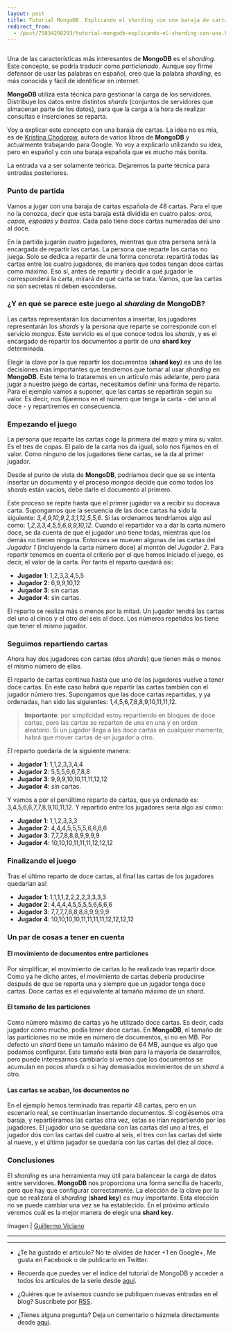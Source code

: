 ```yaml
---
layout: post
title: Tutorial MongoDB. Explicando el sharding con una baraja de cartas
redirect_from:
  - /post/75034298293/tutorial-mongodb-explicando-el-sharding-con-una.html
---
```



<p><img src="http://31.media.tumblr.com/a3646f5efc4bb551d1005763127cd175/tumblr_inline_n04sjcGiLB1sno6e9.jpg" alt=""/></p>

<p>Una de las características más interesantes de <strong>MongoDB</strong> es el <em>sharding</em>. Este concepto, se podría traducir como <em>particionado</em>. Aunque soy firme defensor de usar las palabras en español, creo que la palabra <em>sharding</em>, es más conocida y fácil de identificar en internet.</p>

<p><strong>MongoDB</strong> utiliza esta técnica para gestionar la carga de los servidores. Distribuye los datos entre distintos <em>shards</em> (conjuntos de servidores que almacenan parte de los datos), para que la carga a la hora de realizar consultas e inserciones se reparta.</p>

<p>Voy a explicar este concepto con una baraja de cartas. La idea no es mía, es de <a href="http://www.kchodorow.com/blog/2011/01/04/how-to-choose-a-shard-key-the-card-game/">Kristina Chodorow</a>, autora de varios libros de <strong>MongoDB</strong> y actualmente trabajando para Google. Yo voy a explicarlo utilizando su idea, pero en español y con una baraja española que es mucho más bonita.</p>

<p>La entrada va a ser solamente teórica. Dejaremos la parte técnica para entradas posteriores.</p>

<h3>Punto de partida</h3>

<p>Vamos a jugar con una baraja de cartas española de 48 cartas. Para el que no la conozca, decir que esta baraja está dividida en cuatro palos: <em>oros, copas, espadas y bastos</em>. Cada palo tiene doce cartas numeradas del uno al doce.</p>

<p>En la partida jugarán cuatro jugadores, mientras que otra persona será la encargada de repartir las cartas. La persona que reparte las cartas no juega. Solo se dedica a repartir de una forma concreta: repartirá todas las cartas entre los cuatro jugadores, de manera que todos tengan doce cartas como máximo. Eso sí, antes de repartir y decidir a qué jugador le corresponderá la carta, mirará de qué carta se trata. Vamos, que las cartas no son secretas ni deben esconderse.</p>

<h3>¿Y en qué se parece este juego al <em>sharding</em> de <strong>MongoDB</strong>?</h3>

<p>Las cartas representarán los documentos a insertar, los jugadores representarán los <em>shards</em> y la persona que reparte se corresponde con el servicio <em>mongos</em>. Este servicio es el que conoce todos los <em>shards</em>, y es el encargado de repartir los documentos a partir de una <strong>shard key</strong> determinada.</p>

<p>Elegir la clave por la que repartir los documentos (<strong>shard key</strong>) es una de las decisiones más importantes que tendremos que tomar al usar <em>sharding</em> en <strong>MongoDB</strong>. Este tema lo trataremos en un artículo más adelante, pero para jugar a nuestro juego de cartas, necesitamos definir una forma de reparto. Para el ejemplo vamos a suponer, que las cartas se repartirán según su valor. Es decir, nos fijaremos en el número que tenga la carta - del uno al doce - y repartiremos en consecuencia.</p>

<h3>Empezando el juego</h3>

<p>La persona que reparte las cartas coge la primera del mazo y mira su valor. Es el tres de copas. El palo de la carta nos da igual, solo nos fijamos en el valor. Como ninguno de los jugadores tiene cartas, se la da al primer jugador.</p>

<p>Desde el punto de vista de <strong>MongoDB</strong>,  podríamos decir que se se intenta insertar un documento y el proceso <em>mongos</em> decide que como todos los <em>shards</em> están vacíos, debe darle el documento al primero.</p>

<p>Este proceso se repite hasta que el primer jugador va a recibir su doceava carta. Supongamos que la secuencia de las doce cartas ha sido la siguiente: <em>3,4,9,10,9,2,3,1,12,5,5,6</em>. Si las ordenamos tendríamos algo así como: <em>1,2,3,3,4,5,5,6,9,9,10,12</em>. Cuando el repartidor va a dar la carta número doce, se da cuenta de que el jugador uno tiene todas, mientras que los demás no tienen ninguna. Entonces se mueven algunas de las cartas del <em>Jugador 1</em> (incluyendo la carta número doce) al montón del <em>Jugador 2</em>. Para repartir tenemos en cuenta el criterio por el que hemos iniciado el juego, es decir, el valor de la carta. Por tanto el reparto quedará así:</p>

<ul><li><strong>Jugador 1</strong>: 1,2,3,3,4,5,5</li>
<li><strong>Jugador 2</strong>: 6,9,9,10,12</li>
<li><strong>Jugador 3</strong>: sin cartas</li>
<li><strong>Jugador 4</strong>: sin cartas.</li>
</ul><p>El reparto se realiza más o menos por la mitad. Un jugador tendrá las cartas del uno al cinco y el otro del seis al doce. Los números repetidos los tiene que tener el mismo jugador.</p>

<h3>Seguimos repartiendo cartas</h3>

<p>Ahora hay dos jugadores con cartas (dos <em>shards</em>) que tienen más o menos el mismo número de ellas.</p>

<p>El reparto de cartas continua hasta que uno de los jugadores vuelve a tener doce cartas. En este caso habrá que repartir las cartas también con el jugador número tres. Supongamos que las doce cartas repartidas, y ya ordenadas, han sido las siguientes: 1,4,5,6,7,8,8,9,10,11,11,12.</p>

<blockquote>
  <p><strong>Importante</strong>: por simplicidad estoy repartiendo en bloques de doce cartas, pero las cartas se reparten de una en una y en orden aleatorio. Si un jugador llega a las doce cartas en cualquier momento, habrá que mover cartas de un jugador a otro.</p>
</blockquote>

<p>El reparto quedaría de la siguiente manera:</p>

<ul><li><strong>Jugador 1</strong>: 1,1,2,3,3,4,4</li>
<li><strong>Jugador 2</strong>: 5,5,5,6,6,7,8,8</li>
<li><strong>Jugador 3</strong>: 9,9,9,10,10,11,11,12,12</li>
<li><strong>Jugador 4</strong>: sin cartas.</li>
</ul><p>Y vamos a por el penúltimo reparto de cartas, que ya ordenado es: 3,4,5,6,6,7,7,8,9,10,11,12. Y repartido entre los jugadores sería algo así como:</p>

<ul><li><strong>Jugador 1</strong>: 1,1,2,3,3,3</li>
<li><strong>Jugador 2</strong>: 4,4,4,5,5,5,5,6,6,6,6</li>
<li><strong>Jugador 3</strong>: 7,7,7,8,8,8,9,9,9,9</li>
<li><strong>Jugador 4</strong>: 10,10,10,11,11,11,12,12,12</li>
</ul><h3>Finalizando el juego</h3>

<p>Tras el último reparto de doce cartas, al final las cartas de los jugadores quedarían así:</p>

<ul><li><strong>Jugador 1</strong>: 1,1,1,1,2,2,2,2,3,3,3,3</li>
<li><strong>Jugador 2</strong>: 4,4,4,4,5,5,5,5,6,6,6,6</li>
<li><strong>Jugador 3</strong>: 7,7,7,7,8,8,8,8,9,9,9,9</li>
<li><strong>Jugador 4</strong>: 10,10,10,10,11,11,11,11,12,12,12,12</li>
</ul><h3>Un par de cosas a tener en cuenta</h3>

<h4>El movimiento de documentos entre particiones</h4>

<p>Por simplificar, el movimiento de cartas lo he realizado tras repartir doce. Como ya he dicho antes, el movimiento de cartas debería producirse después de que se reparta una y siempre que un jugador tenga doce cartas. Doce cartas es el equivalente al tamaño máximo de un <em>shard</em>.</p>

<h4>El tamaño de las particiones</h4>

<p>Como número máximo de cartas yo he utilizado doce cartas. Es decir, cada jugador como mucho, podía tener doce cartas. En <strong>MongoDB</strong>, el tamaño de las particiones no se mide en número de documentos, si no en MB. Por defecto un <em>shard</em> tiene un tamaño máximo de 64 MB, aunque es algo que podemos configurar. Este tamaño está bien para la mayoría de desarrollos, pero puede interesarnos cambiarlo si vemos que los documentos se acumulan en pocos <em>shards</em> o si hay demasiados movimientos de un <em>shard</em> a otro.</p>

<h4>Las cartas se acaban, los documentos no</h4>

<p>En el ejemplo hemos terminado tras repartir 48 cartas, pero en un escenario real, se continuarían insertando documentos.  Si cogiésemos otra baraja, y repartiéramos las cartas otra vez, estas se irían repartiendo por los jugadores. El jugador uno se quedaría con las cartas del uno al tres, el jugador dos con las cartas del cuatro al seis, el tres con las cartas del siete al nueve, y el último jugador se quedaría con las cartas del diez al doce.</p>

<h3>Conclusiones</h3>

<p>El <em>sharding</em> es una herramienta muy útil para balancear la carga de datos entre servidores. <strong>MongoDB</strong> nos proporciona una forma sencilla de hacerlo, pero que hay que configurar correctamente. La elección de la clave por la que se realizará el <em>sharding</em> (<strong>shard key</strong>) es muy importante. Esta elección no se puede cambiar una vez se ha establecido. En el próximo artículo veremos cuál es la mejor manera de elegir una <strong>shard key</strong>.</p>

<p>Imagen | <a href="http://www.flickr.com/photos/16435172@N05/3543021627/in/photolist-6p5UTM-6QJjJ8-6QJjP6-6QNoxm-6SvA7H-6U2hrz-71xyuT-7bwxNv-7dLd5z-7f2oJo-7gCGUJ-7iFNHR-7kANZs-7x3xZs-9PvAmW-foEJpd-dxK6PA-8FsFzV-8FsFxP-8FsFuX-8MGdGK-j6bcMh-7DirQm-8N1gZp-81aRGf-azzWZS-9XpnKq-9XEpKS-7HCQz6-abNYLb-98nQue-7UMxTR-8FsFyX-7M5r9P-9FUeyV-aBmBVA-82Y9pE-7Z6mug-9XBwvz-9XpnRh-eWXvQw-8kYWWk-egKFMy-8Nc38b-99xnop-bH29cz-8vDMEM-8PXwUh-adSeyj-8QeUJN-bSC5Ap">Guillermo Viciano</a></p>

<hr><hr><ul><li><p>¿Te ha gustado el artículo? No te olvides de hacer +1 en Google+, Me gusta en Facebook o de publicarlo en Twitter.</p></li>
<li><p>Recuerda que puedes ver el índice del tutorial de MongoDB y acceder a todos los artículos de la serie desde <a href="http://www.charlascylon.com/mongodb" title="Enlace a página principal del tutorial">aquí</a>.</p></li>
<li><p>¿Quiéres que te avisemos cuando se publiquen nuevas entradas en el blog? Suscríbete por <a href="feed://www.charlascylon.com/feed.xml" title="Suscripción RSS">RSS</a>.</p></li>
<li><p>¿Tienes alguna pregunta? Deja un comentario o házmela directamente desde <a href="http://www.charlascylon.com/ask" title="Enlace a preguntas">aquí</a>.</p></li>
</ul>
